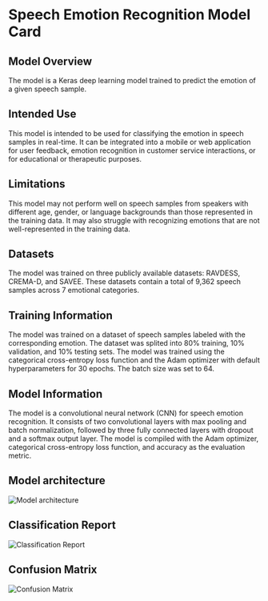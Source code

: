 # Speech Emotion Recognition Model Card

## Model Overview

The model is a Keras deep learning model trained to predict the emotion of a given speech sample.
## Intended Use

This model is intended to be used for classifying the emotion in speech samples in real-time. It can be integrated into a mobile or web application for user feedback, emotion recognition in customer service interactions, or for educational or therapeutic purposes.
## Limitations

This model may not perform well on speech samples from speakers with different age, gender, or language backgrounds than those represented in the training data. It may also struggle with recognizing emotions that are not well-represented in the training data.
## Datasets

The model was trained on three publicly available datasets: RAVDESS, CREMA-D, and SAVEE. These datasets contain a total of 9,362 speech samples across 7 emotional categories.
## Training Information

The model was trained on a dataset of speech samples labeled with the corresponding emotion. The dataset was splited into 80% training, 10% validation, and 10% testing sets. The model was trained using the categorical cross-entropy loss function and the Adam optimizer with default hyperparameters for 30 epochs. The batch size was set to 64.
## Model Information

The model is a convolutional neural network (CNN) for speech emotion recognition. It consists of two convolutional layers with max pooling and batch normalization, followed by three fully connected layers with dropout and a softmax output layer. The model is compiled with the Adam optimizer, categorical cross-entropy loss function, and accuracy as the evaluation metric.
## Model architecture

![Model architecture](ser/data/model.png)

## Classification Report

![Classification Report](ser/data/classification_report.png)

## Confusion Matrix

![Confusion Matrix](ser/data/confusion_matrix.png)
